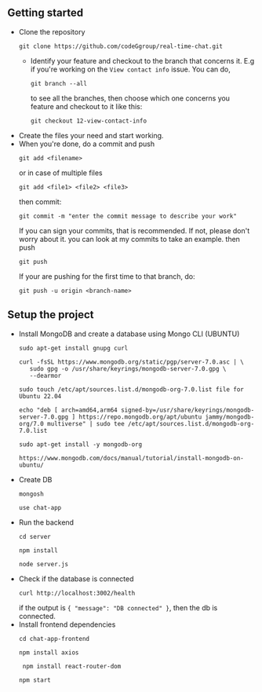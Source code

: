 ## Getting started

- Clone the repository
  ```shell
  git clone https://github.com/codeGgroup/real-time-chat.git
  ```
  - Identify your feature and checkout to the branch that concerns it. E.g if you're working on the `View contact info`
    issue. You can do,
    ```shell
    git branch --all
    ```
    to see all the branches, then choose which one concerns you feature and checkout to it like this:
    ```shell
    git checkout 12-view-contact-info
    ```
- Create the files your need and start working.
- When you're done, do a commit and push
  ```shell
  git add <filename>
  ```
  or in case of multiple files
  ```shell
  git add <file1> <file2> <file3>
  ```
  then commit:
  ```shell
  git commit -m "enter the commit message to describe your work"
  ```
  If you can sign your commits, that is recommended. If not, please don't worry about it.
  you can look at my commits to take an example.
  then push
  ```shell
  git push
  ```
  If your are pushing for the first time to that branch, do:
  ```shell
  git push -u origin <branch-name>
  ```

## Setup the project
- Install MongoDB and create a database using Mongo CLI (UBUNTU)
  ```shell
  sudo apt-get install gnupg curl
  ```
  ```shell
  curl -fsSL https://www.mongodb.org/static/pgp/server-7.0.asc | \
     sudo gpg -o /usr/share/keyrings/mongodb-server-7.0.gpg \
     --dearmor
  ```
  ```shell
  sudo touch /etc/apt/sources.list.d/mongodb-org-7.0.list file for Ubuntu 22.04
  ```
  ```shell
  echo "deb [ arch=amd64,arm64 signed-by=/usr/share/keyrings/mongodb-server-7.0.gpg ] https://repo.mongodb.org/apt/ubuntu jammy/mongodb-org/7.0 multiverse" | sudo tee /etc/apt/sources.list.d/mongodb-org-7.0.list
  ```
  ```shell
  sudo apt-get install -y mongodb-org
  ```
  ```less
  https://www.mongodb.com/docs/manual/tutorial/install-mongodb-on-ubuntu/
  ```
- Create DB
  ```less
  mongosh
  ```
  ```less
  use chat-app
  ```
- Run the backend
  ```shell
  cd server
  ```
  ```shell
  npm install
  ```
  ```shell
  node server.js
  ```
- Check if the database is connected
  ```shell
  curl http://localhost:3002/health
  ```
  if the output is `{ "message": "DB connected" }`, then the db is connected.
- Install frontend dependencies
  ```less
  cd chat-app-frontend
  ```
  ```less
  npm install axios
  ```
  ```less
   npm install react-router-dom
  ```
  ```less
  npm start
  ```
  